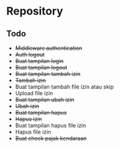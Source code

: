 # Repository

## Todo

- ~~Middleware authentication~~
- ~~Auth logout~~
- ~~Buat tampilan login~~
- ~~Buat tampilan logout~~
- ~~Buat tampilan tambah izin~~
- ~~Tambah izin~~
- Buat tampilan tambah file izin atau skip
- Upload file izin
- ~~Buat tampilan ubah izin~~
- ~~Ubah izin~~
- ~~Buat tampilan hapus~~
- ~~Hapus izin~~
- Buat tampilan hapus file izin
- Hapus file izin
- ~~Buat check pajak kendaraan~~
